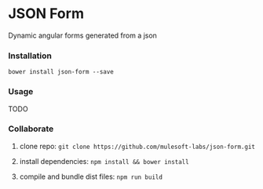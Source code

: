 # JSON Form
Dynamic angular forms generated from a json

### Installation

`bower install json-form --save`

### Usage

TODO

### Collaborate

1) clone repo: `git clone https://github.com/mulesoft-labs/json-form.git`

2) install dependencies: `npm install && bower install`

3) compile and bundle dist files: `npm run build`


